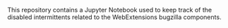 This repository contains a Jupyter Notebook used to keep track of the disabled intermittents
related to the WebExtensions bugzilla components.

